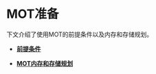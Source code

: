# MOT准备<a name="ZH-CN_TOPIC_0280525103"></a>

下文介绍了使用MOT的前提条件以及内存和存储规划。

-   **[前提条件](前提条件.md)**

-   **[MOT内存和存储规划](MOT内存和存储规划.md)**
